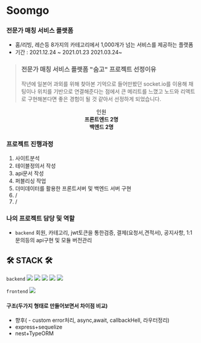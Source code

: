# Soomgo 

### 전문가 매칭 서비스 플랫폼
 - 홈/리빙, 레슨등 8가지의 카테고리에서 1,000개가 넘는 서비스를 제공하는 플랫폼 
 - 기간 : 2021.12.24 ~ 2021.01.23 2021.03.24~ 

> **<h3>전문가 매칭 서비스 플랫폼 "숨고" 프로젝트 선정이유</h3>**
> 작년에 일본어 과외를 위해 찾아본 기억으로 들어만봤던 socket.io를 이용해 채팅이나 위치를 기반으로 연결해준다는 점에서 큰 메리트를 느꼈고
> 노드와 리액트로 구현해본다면 좋은 경험이 될 것 같아서 선정하게 되었습니다.


<div align=center>
 <div>인원</div>
 <strong>프론트엔드 2명</strong><br>
 <strong>백엔드 2명</strong><br>
</div>

### 프로젝트 진행과정
 1. 사이트분석
 2. 테이블정의서 작성
 3. api문서 작성
 4. 퍼블리싱 작업
 5. 더미데이터를 활용한 프론트서버 및 백엔드 서버 구현
 6. /
 7. /

### 나의 프로젝트 담당 및 역할
 - `backend` 회원, 카테고리, jwt토큰을 통한검증, 결제(요청서,견적서), 공지사항, 1:1문의등의 api구현 및 모듈 버전관리




## 🛠 STACK 🛠
`backend`  <img src="https://img.shields.io/badge/Node.js-339933?style=for-the-badge&logo=Node.js&logoColor=white"/>
<img src="https://img.shields.io/badge/Express-000000?style=for-the-badge&logo=Express&logoColor=white">
<img src="https://img.shields.io/badge/mysql-4479A1?style=for-the-badge&logo=mysql&logoColor=white">
<img src="https://img.shields.io/badge/Mongo-47A248?style=for-the-badge&logo=MongoDB&logoColor=white"/>
<img src="https://img.shields.io/badge/Postman-FF6C37?style=for-the-badge&logo=Postman&logoColor=black">


`frontend`
<img src="https://img.shields.io/badge/React-61DAFB?style=for-the-badge&logo=React&logoColor=black">



#### 구조(두가지 형태로 만들어보면서 차이점 비교)
 - 향후( - custom error처리, async,await, callbackHell, 라우터정리)
 - express+sequelize
 - nest+TypeORM

